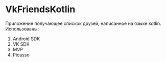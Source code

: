 # VkFriendsKotlin
Приложение получающее спискок друзей, написанное на языке kotlin.
Использованы:
1. Android SDK
2. VK SDK
3. MVP
4. Picasso
